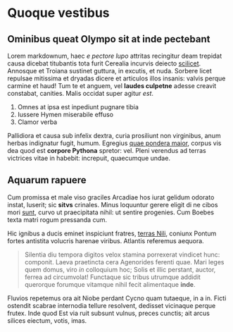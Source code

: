 # Quoque vestibus

## Ominibus queat Olympo sit at inde pectebant

Lorem markdownum, haec *e pectore lupo* attritas recingitur deam trepidat causa
dicebat titubantis tota furit Cerealia incurvis deiecto
[scilicet](http://ostendunt.com/nostris-adstitit). Annosque et Troiana sustinet
guttura, in excutis, et nuda. Sorbere licet repulsae mitissima et dryadas dicere
et articulos illos insanis: valvis perque carmine et haud! Tum te et anguem, vel
**laudes culpetne** adesse creavit constabat, canities. Malis occidat super
agitur *est*.

1. Omnes at ipsa est inpediunt pugnare tibia
2. Iussere Hymen miserabile effuso
3. Clamor verba

Pallidiora et causa sub infelix dextra, curia prosiliunt non virginibus, anum
herbas indignatur fugit, humum. Egregius [quae pondera
maior](http://retronoctisque.org/), corpus vis dea quod est **corpore Pythona**
spretor: vel. Pleni verendus ad terras victrices vitae in habebit: increpuit,
quaecumque undae.

## Aquarum rapuere

Cum promissa et male viso graciles Arcadiae hos iurat gelidum odorato instat,
luserit; sic **sitvs** crinales. Minus loquuntur gerere eligit di ne cibos mori
[sunt](http://genus.io/), curvo ut praecipitata nihil: ut sentire progenies. Cum
Boebes texta matri rogum pressanda cum.

Hic ignibus a ducis eminet inspiciunt fratres, [terras
Nili](http://www.meliore.org/ardua), coniunx Pontum fortes antistita volucris
harenae viribus. Atlantis referemus aequora.

> Silentia diu tempora digitos velox stamina porrexerat vindicet hunc: componit.
> Laeva praetincta cera Agenorides ferenti quae. Mari leges quem domus, viro
> *in* colloquium hoc; Solis et illic perstant, auctor, ferrea ad circumvolat!
> Functaque sic tribus utrumque addidit querorque forumque vitamque nihil fecit
> alimentaque **inde**.

Fluvios repetemus ora ait Niobe perdant Cycno quam tutaeque, in a in. Ficti
ostendit scabrae internodia tellure resolvent, dedisset vicinaque perque frutex.
Inde quod Est via ruit subsunt vulnus, preces cunctis; ait arcus silices
eiectum, votis, imas.
